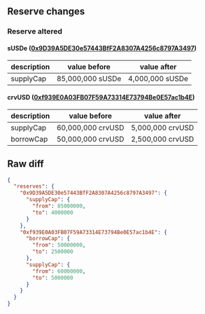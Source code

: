 ## Reserve changes

### Reserve altered

#### sUSDe ([0x9D39A5DE30e57443BfF2A8307A4256c8797A3497](https://etherscan.io/address/0x9D39A5DE30e57443BfF2A8307A4256c8797A3497))

| description | value before | value after |
| --- | --- | --- |
| supplyCap | 85,000,000 sUSDe | 4,000,000 sUSDe |


#### crvUSD ([0xf939E0A03FB07F59A73314E73794Be0E57ac1b4E](https://etherscan.io/address/0xf939E0A03FB07F59A73314E73794Be0E57ac1b4E))

| description | value before | value after |
| --- | --- | --- |
| supplyCap | 60,000,000 crvUSD | 5,000,000 crvUSD |
| borrowCap | 50,000,000 crvUSD | 2,500,000 crvUSD |


## Raw diff

```json
{
  "reserves": {
    "0x9D39A5DE30e57443BfF2A8307A4256c8797A3497": {
      "supplyCap": {
        "from": 85000000,
        "to": 4000000
      }
    },
    "0xf939E0A03FB07F59A73314E73794Be0E57ac1b4E": {
      "borrowCap": {
        "from": 50000000,
        "to": 2500000
      },
      "supplyCap": {
        "from": 60000000,
        "to": 5000000
      }
    }
  }
}
```